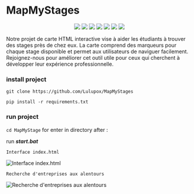 # MapMyStages

<p align="center">
  <a href="//discord.gg/mTBrXyWxAF"><img src="https://img.shields.io/discord/739934735387721768?logo=discord"></a>
  <a href="//github.com/Lulupox/MapMyStages/releases"><img src="https://img.shields.io/github/v/release/Lulupox/MapMyStages"></a>
  <a href="//github.com/Lulupox/MapMyStages/commits/main"><img src="https://img.shields.io/github/last-commit/Lulupox/MapMyStages"></a>
  <a href="//github.com/Lulupox/MapMyStages/releases"><img src="https://img.shields.io/github/downloads/Lulupox/MapMyStages/total"></a>
  <a href="//github.com/Lulupox/MapMyStages/blob/main/LICENSE.md"><img src="https://img.shields.io/github/license/Lulupox/MapMyStages"></a>
  <a href="//github.com/Lulupox/MapMyStages"><img src="https://img.shields.io/github/languages/code-size/Lulupox/MapMyStages"></a>
  <a href="//github.comLulupox/MapMyStages/issues"><img src="https://img.shields.io/github/issues-raw/Lulupox/MapMyStages"></a>
</p>

Notre projet de carte HTML interactive vise à aider les étudiants à trouver des stages près de chez eux. La carte comprend des marqueurs pour chaque stage disponible et permet aux utilisateurs de naviguer facilement. Rejoignez-nous pour améliorer cet outil utile pour ceux qui cherchent à développer leur expérience professionnelle.

### install project
`git clone https://github.com/Lulupox/MapMyStages`

`pip install -r requirements.txt`

### run project
`cd MapMyStage` for enter in directory after :

run ***start.bat***

`Interface index.html`

![Interface index.html](https://i.goopics.net/b4cgjn.png)

`Recherche d'entreprises aux alentours`

![Recherche d'entreprises aux alentours](https://i.goopics.net/pwbu7p.png)
